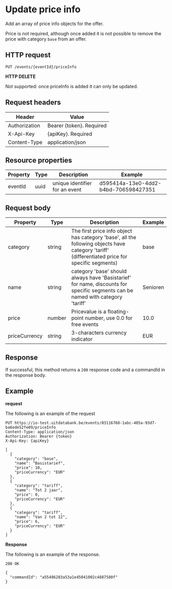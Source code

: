---
---

# Update price info

Add an array of price info objects for the offer.

Price is not required, although once added it is not possible to remove the price with category `base` from an offer.

## HTTP request

```
PUT /events/{eventId}/priceInfo
```

**HTTP DELETE**

Not supported: once priceInfo is added it can only be updated.

## Request headers

| Header        | Value                     |
| ------------- | ------------------------- |
| Authorization | Bearer {token}. Required  |
| X-Api-Key     | {apiKey}. Required        |
| Content-Type  | application/json          |

## Resource properties

| Property	| Type | Description | Example |
|--|--|--|--|
| eventId	| uuid | unique identifier for an event | d595414a-13e0-4dd2-b4bd-706598427351 |

## Request body

| Property	| Type | Description | Example |
|--|--|--|--|
| category | string | The first price info object has category 'base', all the following objects have category 'tariff' (differentiated price for specific segments) | base |
| name | string | category 'base' should always have 'Basistarief' for name, discounts for specific segments can be named with category 'tariff' | Senioren |
| price | number | Pricevalue is a floating-point number, use 0.0 for free events | 10.0 |
| priceCurrency | string | 3-characters currency indicator | EUR |

## Response

If successful, this method returns a `200` response code and a commandId in the response body.

## Example

**request**

The following is an example of the request

```
PUT https://io-test.uitdatabank.be/events/03116768-1abc-405a-93d7-ba6ede52fe09/priceInfo
Content-Type: application/json
Authorization: Bearer {token}
X-Api-Key: {apiKey}

[
  {
    "category": "base",
    "name": "Basistarief",
    "price": 10,
    "priceCurrency": "EUR"
  },
  {
    "category": "tariff",
    "name": "Tot 2 jaar",
    "price": 0,
    "priceCurrency": "EUR"
  },
  {
    "category": "tariff",
    "name": "Van 2 tot 12",
    "price": 6,
    "priceCurrency": "EUR"
  }
]
```

**Response**

The following is an example of the response.

```
200 OK

{
  "commandId": "a55486283a53a1e45041002c4887580f"
}
```
